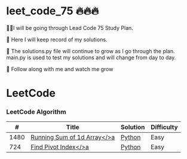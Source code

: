 <h1>leet_code_75 🔥🔥🔥</h1>

💪🏽I will be going through Lead Code 75 Study Plan.

📝 Here I will keep record of my solutions. 

👀 The solutions.py file will continue to grow as I go through the plan. main.py is used to test my solutions and will change from day to day. 

🌱 Follow along with me and watch me grow

LeetCode
========

### LeetCode Algorithm


| # | Title | Solution | Difficulty |
|---| ----- | -------- | ---------- |
|1480| <a href="https://leetcode.com/problems/running-sum-of-1d-array/">Running Sum of 1d Array</>a|<a href="./algorithms/runningSum/runningsum.py">Python</a>| Easy|
|724| <a href="https://leetcode.com/problems/find-pivot-index/">Find Pivot Index</>a|<a href="./algorithms/pivotIndex/pivotindex.py">Python</a>| Easy|





